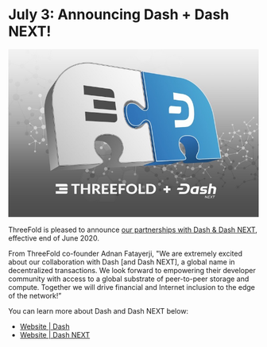 # July 3: Announcing Dash + Dash NEXT!

![](img/dashxthreefold.jpg)

ThreeFold is pleased to announce [our partnerships with Dash & Dash NEXT](https://blog.threefold.io/blog/tfblog/posts/dash--dash-next-partner-with-threefold), effective end of June 2020.

From ThreeFold co-founder Adnan Fatayerji, "We are extremely excited about our collaboration with Dash [and Dash NEXT], a global name in decentralized transactions. We look forward to empowering their developer community with access to a global substrate of peer-to-peer storage and compute. Together we will drive financial and Internet inclusion to the edge of the network!”

You can learn more about Dash and Dash NEXT below:

- [Website | Dash](https://www.dash.org/)
- [Website | Dash NEXT](https://dashnext.org/)